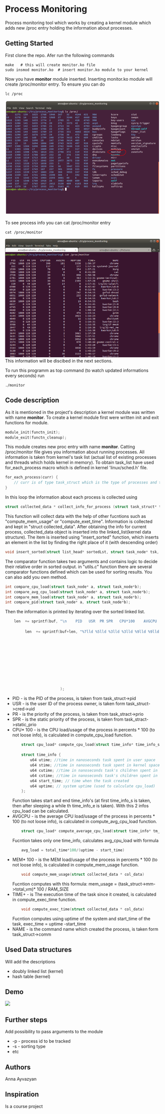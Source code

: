 # Process Monitoring

Process monitoring tool which works by creating a kernel module which adds new /proc entry holding the information about processes.

## Getting Started
First clone the repo. Afer run the following commands
```
make   # this will create monitor.ko file
sudo insmod monitor.ko  # insert monitor.ko module to your kernel
```
Now you have **monitor** module inserted. Inserting monitor.ko module will create /proc/monitor entry.
To ensure you can do
```
lc /proc
```
![image](https://github.com/annaayvazyan/process_monitoring/blob/master/sceenshots/ls_proc.png)

To see process info you can cat /proc/monitor entry 
```
cat /proc/monitor
```
![image](https://github.com/annaayvazyan/process_monitoring/blob/master/sceenshots/cat_proc_monitor.png)
This information will be discibed in the next sections.

To run this programm as top command (to watch updated informations every seconds) run
```
./monitor
```
## Code description
As it is mentioned in the project's description a kernel module was written with name **monitor**. To create a kernel module first were written init and exit functions for module.
```c
module_init(functn_init);
module_exit(functn_cleanup);
```
This module creates new proc entry with name **monitor**. Catting /proc/monitor file gives you information about running processes.
All information is taken from kernel's task list (actual list of existing processes and threads which holds kernel in memory).
To obtain task_list have used for_each_process macro which is defined in kernel 'linux/sched.h' file.
```c
for_each_process(curr) {
    // curr is of type task_struct which is the type of processes and tasks in linux
}
```
In this loop the information about each process is collected using  
```c
struct collected_data * collect_info_for_process (struct task_struct* tsk)
```
This function will collect data with the help of other fucntions such as "compute_mem_usage" or "compute_exet_time".
Information is collected and kept in "struct collected_data". After obtaining the info for current process, collected_data object is inserted into the linked_list(kernel data structure). The item is inserted using "insert_sorted" function, which inserts an element in the list by finding the right place of it (with descending order)
```c
void insert_sorted(struct list_head* sortedLst, struct task_node* tsk, int (*compare)(struct task_node*, struct task_node*));
```
The comparator function takes two arguments and contains logic to decide their relative order in sorted output. in "utils.c" function there are several comparator functions defined which can be used for sorting results. You can also add you own method.
```c
int compare_cpu_load(struct task_node* a, struct task_node*b);
int compare_avg_cpu_load(struct task_node* a, struct task_node*b);
int compare_mem_load(struct task_node* a, struct task_node*b);
int compare_pid(struct task_node* a, struct task_node*b);
```
Then the information is printed by iterating over the sorted linked list.
```c
    len  += sprintf(buf, "\n    PID   USR  PR SPR   CPU*100    AVGCPU    MEM*100     TIME+            NAME\n");        

         len  += sprintf(buf+len, "%7lld %5lld %3lld %3lld %9lld %9lld %10lld %9s %15s\n" 
                                                                          , pid
                                                                          , user
                                                                          , prio
                                                                          , sprio
                                                                          , cpu_load
                                                                          , avg_cpu_load
                                                                          , mem_load
                                                                          , exec_time
                                                                          , comm

                         );
```
- PID - is the PID of the process, is taken from task_struct->pid
- USR - is the user ID of the process owner, is taken form task_struct->cred->uid
- PR - is the priority of the process, is taken from task_stract->prio
- SPR - is the static priority of the process, is taken from task_stract->static_prio
- CPU* 100 - is the CPU load/usage of the process in percents * 100 (to not loose info), is calculated in compute_cpu_load function.
    ```c
        struct cpu_load* compute_cpu_load(struct time_info* time_info_s, struct time_info* time_info_e)

        struct time_info {
            u64 utime; //time in nanoseconds task spent in user space
            u64 stime; //time in nanoseconds task spent in kernel space
            u64 cutime; //time in nanoseconds task's children spent in user space
            u64 cstime; //time in nanoseconds task's children spent in kernel space
            u64 start_time; // time when the task created
            u64 uptime; // system uptime (used to calculate cpu_load)
        };
    ```
    Function takes start and end time_info's (at first time_info_s is taken, then after sleeping a while th time_info_e is taken). With this 2 infos cpu_load can be calculated.
- AVGCPU - is the average CPU load/usage of the process in percents * 100 (to not loose info), is calculated in compute_avg_cpu_load function.
    ```c
        struct cpu_load* compute_average_cpu_load(struct time_info* tm_info)
    ```
    Fucntion takes only one time_info, calculates avg_cpu_load with formula 
    ```c
        avg_load = total_time*100/(uptime - start_time)
    ```
- MEM* 100 - is the MEM load/usage of the process in percents * 100 (to not loose info), is calculated in compute_mem_usage function.
    ```c
        void compute_mem_usage(struct collected_data * col_data)
    ```
    Fucntion computes with this formula: mem_usage = (task_struct->mm->total_vm)* 100 / RAM_SIZE
- TIME+ - is The execution time of the task since it created, is calculated in compute_exec_time function.
    ```c
        void compute_exec_time(struct collected_data * col_data)
    ```
    Fucntion computes using uptime of the system and start_time of the task, exec_time = uptime -start_time
- NAME - is the command name which created the process, is taken form task_struct->comm

## Used Data structures
Will add the descriptions
- doubly linked list (kernel)
- hash table (kernel)


## Demo

![](https://github.com/annaayvazyan/process_monitoring/blob/master/sceenshots/monitor_demo.gif)

## Further steps
Add possibility to pass arguments to the module
- -p - process id to be tracked
- -s - sorting type
- etc

## Authors
Anna Ayvazyan

## Inspiration
Is a course project
